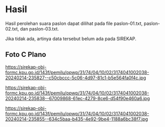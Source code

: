 # Hasil

Hasil perolehan suara paslon dapat dilihat pada file paslon-01.txt, paslon-02.txt, dan paslon-03.txt.

Jika tidak ada, artinya data tersebut belum ada pada SIREKAP.

## Foto C Plano

https://sirekap-obj-formc.kpu.go.id/143f/pemilu/ppwp/31/74/04/10/02/3174041002038-20240214-235827--c50cbccc-5c06-4d97-81c1-b5e564fa0f4c.jpg

https://sirekap-obj-formc.kpu.go.id/143f/pemilu/ppwp/31/74/04/10/02/3174041002038-20240214-235838--67009868-61ec-4279-8ce6-d54f90e460a6.jpg

https://sirekap-obj-formc.kpu.go.id/143f/pemilu/ppwp/31/74/04/10/02/3174041002038-20240214-235855--634c5baa-b435-4e92-9be4-1188a6bc38f7.jpg
